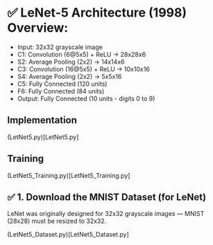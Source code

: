 # ✅ LeNet-5 Architecture (1998) Overview:

- Input: 32x32 grayscale image
- C1: Convolution (6@5x5) + ReLU → 28x28x6
- S2: Average Pooling (2x2) → 14x14x6
- C3: Convolution (16@5x5) + ReLU → 10x10x16
- S4: Average Pooling (2x2) → 5x5x16
- C5: Fully Connected (120 units)
- F6: Fully Connected (84 units)
- Output: Fully Connected (10 units - digits 0 to 9)

## Implementation

(LetNet5.py)[LetNet5.py]

## Training

(LetNet5_Training.py)[LetNet5_Training.py]


## ✅ 1. Download the MNIST Dataset (for LeNet)
LeNet was originally designed for 32x32 grayscale images — MNIST (28x28) must be resized to 32x32.

(LetNet5_Dataset.py)[LetNet5_Dataset.py]
